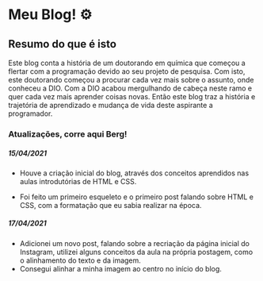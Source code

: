 # Meu Blog! :gear:

## Resumo do que é isto

Este blog conta a história de um doutorando em química que começou a flertar com a programação devido ao seu projeto de pesquisa. Com isto, este doutorando começou a procurar cada vez mais sobre o assunto, onde conheceu a DIO. Com a DIO acabou mergulhando de cabeça neste ramo e quer cada vez mais aprender coisas novas. Então este blog traz a história e trajetória de aprendizado e mudança de vida deste aspirante a programador.





### Atualizações, corre aqui Berg!



##### 15/04/2021

- Houve a criação inicial do blog, através dos conceitos aprendidos nas aulas introdutórias de HTML e CSS.

- Foi feito um primeiro esqueleto e o primeiro post falando sobre HTML e CSS, com a formatação que eu sabia realizar na época.

  

##### 17/04/2021

- Adicionei um novo post, falando sobre a recriação da página inicial do Instagram, utilizei alguns conceitos da aula na própria postagem, como o alinhamento do texto e da imagem.
- Consegui alinhar a minha imagem ao centro no início do blog.

